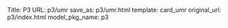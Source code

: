 Title: P3
URL: p3/umr
save_as: p3/umr.html
template: card_umr
original_url: p3/index.html
model_pkg_name: p3

